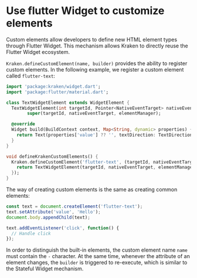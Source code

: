 # Use flutter Widget to customize elements

Custom elements allow developers to define new HTML element types through Flutter Widget. This mechanism allows Kraken to directly reuse the Flutter Widget ecosystem.

`Kraken.defineCustomElement(name, builder)` provides the ability to register custom elements. In the following example, we register a custom element called `flutter-text`:

```dart
import 'package:kraken/widget.dart';
import 'package:flutter/material.dart';

class TextWidgetElement extends WidgetElement {
  TextWidgetElement(int targetId, Pointer<NativeEventTarget> nativeEventTarget, ElementManager elementManager) :
        super(targetId, nativeEventTarget, elementManager);

  @override
  Widget build(BuildContext context, Map<String, dynamic> properties) {
    return Text(properties['value'] ?? '', textDirection: TextDirection.ltr, style: TextStyle(color: Color.fromARGB(255, 100, 100, 100)));
  }
}

void defineKrakenCustomElements() {
  Kraken.defineCustomElement('flutter-text', (targetId, nativeEventTarget, elementManager) {
    return TextWidgetElement(targetId, nativeEventTarget, elementManager);
  });
}
```

The way of creating custom elements is the same as creating common elements:

```js
const text = document.createElement('flutter-text');
text.setAttribute('value', 'Hello');
document.body.appendChild(text);

text.addEventListener('click', function() {
  // Handle click
});
```

In order to distinguish the built-in elements, the custom element name `name` must contain the `-` character. At the same time, whenever the attribute of an element changes, the `builder` is triggered to re-execute, which is similar to the Stateful Widget mechanism.
